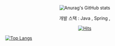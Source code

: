
<!--
**ESKKorea/ESKkorea** is a ✨ _special_ ✨ repository because its `README.md` (this file) appears on your GitHub profile.

Here are some ideas to get you started:

- 🔭 I’m currently working on ...
- 🌱 I’m currently learning ...
- 👯 I’m looking to collaborate on ...
- 🤔 I’m looking for help with ...
- 💬 Ask me about ...
- 📫 How to reach me: ...
- 😄 Pronouns: ...
- ⚡ Fun fact: ...
-->

<div align="center">
  
 <!-- ![header](https://capsule-render.vercel.app/api?type=shark&color=auto&height=250&section=header&text=ESKKorea's%20GitHub&fontSize=70&animation=scaleIn) -->
 
  ![Anurag's GitHub stats](https://github-readme-stats.vercel.app/api?username=ESKKorea&theme=dark&show_icons=true)

  개발 스택 : Java , Spring , 

[![Hits](https://hits.seeyoufarm.com/api/count/incr/badge.svg?url=https%3A%2F%2Fgithub.com%2FESKKorea%2Fhit-counter&count_bg=%2327C0D7&title_bg=%231B28BE&icon=&icon_color=%23E7E7E7&title=hits&edge_flat=false)](https://hits.seeyoufarm.com)

</div>





 [![Top Langs](https://github-readme-stats.vercel.app/api/top-langs/?username=ESKkorea)](https://github.com/anuraghazra/github-readme-stats)

